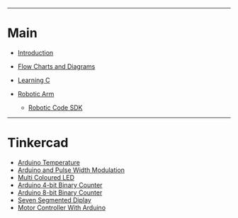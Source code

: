 
-------

# Main


- [Introduction](./Introduction/Introduction.md)
- [Flow Charts and Diagrams](./FlowChartsDiagrams/FlowChartsDiagrams.md)
- [Learning C](./Learning_C/Learning_C.md)

- [Robotic Arm](./RoboticArmDocumentation/RoboticArmDocumentation.md)
    - [Robotic Code SDK](./RoboticArmDocumentation/RoboticArmSDKDocumentation.md)

---------

# Tinkercad 
- [Arduino Temperature](./ArduinoTemperature/ArduinoTemperature.md)
- [Arduino and Pulse Width Modulation]()
- [Multi Coloured LED]()
- [Arduino 4-bit Binary Counter]()
- [Arduino 8-bit Binary Counter]()
- [Seven Segmented Diplay]()
- [Motor Controller With Arduino](./MotorController/MotorController.md) 

